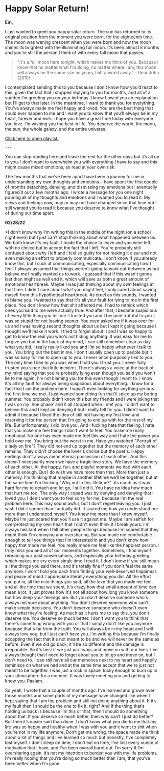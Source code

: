 # Happy Solar Return!

**Em,**

I just wanted to greet you happy solar return. The sun has returned to its original position from the moment you were born, for the eighteenth time. The moon was waning crescent when you were born and now the moon shines its brightest with the illuminating full moon. It’s been almost 8 months and you're still the person I think of with every full moon that passes.
> "It's a full moon here tonight, which makes me think of you. Because I know that no matter what I'm doing, no matter where I am, this moon will always be the same size as yours, half a world away." - Dear John (2010)

I contemplated sending this to you because I don’t know how you’d react to this, given the fact that I stopped replying to you for months, and all of a sudden I’m greeting you on your birthday. I know I owed you an explanation but I’ll get to that later. In the meantime, I want to thank you for everything. You’ve always made me feel happy and loved. You are the best thing that could ever happen to me and I want you to know that you’ll always be in my heart, forever and ever. I hope you have a great time today with everyone you love. I’m wishing you the best in life. You deserve the world, the moon, the sun, the whole galaxy, and the entire universe.

[Click here to open playlist.](https://open.spotify.com/playlist/5aZbP8pGsPGojuWO61yvEu?si=cc30e637ed514d0f&pt=2a100e122f78b73f7354241c18cd8956)

	---
  
You can stop reading here and leave the rest for the other days but it’s all up to you. I don’t want to overwhelm you with everything I have to say and this might cause mixed emotions, so read at your own risk. 
  
The few months that we've been apart have been a journey for me in understanding my own thoughts and emotions. I have spent the first couple of months detaching, denying, and dismissing my emotions but I eventually figured it out a few months ago. I wrote a message for you one night pouring all of my thoughts and emotions and I wanted you to read it. My views and feelings now, may or may not have changed since that time but I still wanted you to read it because you deserve to know what I've thought of during our time apart.

**02/28/22**

*I don't know why I'm writing this in the middle of the night (on a school night even) but I just can't stop thinking about what happened between us. We both know it's my fault. I made the choice to leave and you were left with no choice but to accept the fact that I left. You're probably still confused about why I left and I feel so guilty for not making it clear and not even making an effort to properly communicate. I don't know if you already know this, but I suck at communicating, especially communicating how I feel. I always assumed that things weren't going to work out between us but believe me I really wanted us to work. I guessed that if this wasn't gonna last then might as well end it, which will save us both a great amount of emotional heartbreak. Maybe I was just thinking about my own feelings at that time. I didn't care about what you might feel, I only cared about saving myself from this hypothetical heartbreak.
As cruel as this sounds, I wanted to blame you. I wanted to say that it's all your fault for lying to me in the first place. You don't know how that shit affected me. I had to rethink which ones you said to me were actually true. And after that, I became suspicious of every little thing you tell me. I trusted you and I became truthful to you. I was so stupid for not leaving sooner. You even asked me if it was over for us and I was having second thoughts about us but I kept it going because I thought we'll make it work. I tried to forget about it and I was so happy to get to know the real you who's not hiding anything. It was easy for me to forgive you but in the back of my mind, I can still remember clear as day what you did. I really really liked you and I'm so happy whenever I talk to you. You bring out the best in me.
I don't usually open up to people but it was so easy for me to open up to you. I never once purposely lied to you. The only time I lied to you was when I told you I trust you. I never fully trusted you since that little incident. There's always a voice at the back of my mind saying that you're probably lying even though you said you won't lie to me again. I'm not blaming you for this even though I want to. I know it's all my fault for always being suspicious about everything. I know for a fact that I am the problem here. I wasn't even looking for anything serious the first time we met. I just wanted something fun that'll spice up my boring summer. You probably didn't know this but my friends and I were joking that I was on my 'hoe phase' and it all stopped when I met you.
I didn't want to believe this and I kept on denying it but I really fell for you. I didn't want to admit it because I liked the idea of still not having my first love and reserving it for the person that I'm going to end up with for the rest of my life. But unfortunately, I did love you. And I fucking hate that feeling. I hate that you make me feel things I don't want to feel. You make me really emotional. No one has even made me feel this way and I hate the power you hold over me. You bring out the worst in me.
Have you watched "Portrait of a lady on fire"? They did not end up together but the memory of each other remains. They didn't choose the lover's choice but the poet's. Happy endings don't always mean eternal possession of each other. And this doesn't necessarily mean we have a tragic love story. We have the memory of each other. All the happy, fun, and playful moments we had with each other is enough. But I do wish we have more than that. More than just a memory. I'm thinking that maybe in another lifetime we'll be together, but at the same time I'm thinking "Why not in this lifetime?". 
As much as it was hard for me to detach and let go, I still did it. You have no idea how much that hurt me too. The only way I coped was by denying and denying that I loved you. I don't want you to feel sorry for me, because I'm the real problem here. This may sound awful, but I don't regret leaving you. I just wish I did it sooner than I actually did.
It scared me how you understood me more than I understood myself. You knew me more than I knew myself. Maybe I'm just scared that you'll use it against me. Maybe I am selfish for overprotecting my own heart that I didn't even think if I break yours.
I'm always hesitant when I tell other people things because I'm scared that they might think I'm annoying and oversharing. But you made me comfortable enough to tell you things that I'm interested in and you don't know how happy that made me feel. You really made me feel like the happiest person. 
I truly miss you and all of our moments together. Sometimes, I find myself rereading our past conversations, and especially your birthday greeting which makes me cry every single time I read it. I don't know if you still mean all the things you said there, and it's totally fine if you don't feel the same anymore. I won't hold you back from finding your well-deserved happiness and peace of mind. 
I appreciate literally everything you did. All the effort you put in, all the nice things you said, all the love that you made me feel, and all the time that we spent. It's crazy how that small amount of time can mean a lot. It just proves how it's not all about how long you know someone but how deep your feelings are. 
But you don't deserve someone who's always not sure about anything. You don't deserve someone who can't make simple decisions. You don't deserve someone who doesn't even know what they're feeling. As much as it hurts me to say this, you don't deserve me. You deserve so much better.
I don't want you to think that there's something wrong with you or that I simply don't like you anymore because that's far from the truth. You will always be in my heart and I will always love you, but I just can't have you.
I'm writing this because I'm finally accepting the fact that it's not meant to be and we will never be the same as before. Even if we did go back, it'll be so different and the damage is irreparable. So it's best if we just part ways and move on with our lives. I've always thought that I need to forget about you to let go and move on, but I don't need to. I can still have all our memories next to my heart and happily reminisce on what we had and at the same time accept that we're just not meant to be together. I was just a rock in space, lucky enough to burn up in your atmosphere for a moment. It was lovely meeting you and getting to know you. Paalam.

So yeah, I wrote that a couple of months ago. I’ve learned and grown over those months and some parts of my message have changed like when I kept saying that I am the problem and still not doing anything about it. If it’s my fault then I should be the one to fix it, right? And if the thing that’s holding us back is because I’m this or that, then I should do something about that. If you deserve so much better, then why can’t I just do better? But then it’s easier said than done.
I don’t know what you did to me that my life was so happy and healthy when I was with you and it went to shit when you’re not in my life anymore. Don’t get me wrong, the space made me think about a lot of things and I’ve learned so much but honestly, I’ve completely lost myself. I don’t sleep on time, I don’t eat on time, I’ve lost every ounce of motivation that I have, and I’ve been overall burnt out. I’m sorry if I’m oversharing again, it’s not my intention to burden you with my life problems. I’m really hoping that you’re doing so much better than I am, that you’ve been better when I’m gone.
